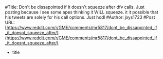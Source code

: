 #Title: Don't be dissapointed if it doesn't squeeze after dfv calls. Just posting because I see some apes thinking it WILL squeeze. it it possible that his tweets are solely for his call options. Just hodl
#Author: jxys1723
#Post URL: [https://www.reddit.com/r/GME/comments/mr5817/dont_be_dissapointed_if_it_doesnt_squeeze_after/](https://www.reddit.com/r/GME/comments/mr5817/dont_be_dissapointed_if_it_doesnt_squeeze_after/)


* title